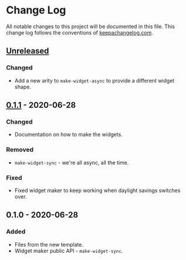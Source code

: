 # Change Log
All notable changes to this project will be documented in this file. This change log follows the conventions of [keepachangelog.com](http://keepachangelog.com/).

## [Unreleased]
### Changed
- Add a new arity to `make-widget-async` to provide a different widget shape.

## [0.1.1] - 2020-06-28
### Changed
- Documentation on how to make the widgets.

### Removed
- `make-widget-sync` - we're all async, all the time.

### Fixed
- Fixed widget maker to keep working when daylight savings switches over.

## 0.1.0 - 2020-06-28
### Added
- Files from the new template.
- Widget maker public API - `make-widget-sync`.

[Unreleased]: https://github.com/your-name/banana-clj/compare/0.1.1...HEAD
[0.1.1]: https://github.com/your-name/banana-clj/compare/0.1.0...0.1.1
